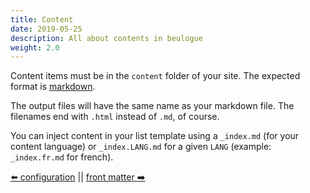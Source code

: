 ```yaml
---
title: Content
date: 2019-05-25
description: All about contents in beulogue
weight: 2.0
---
```


Content items must be in the `content` folder of your site. The expected format is [markdown](https://en.wikipedia.org/wiki/Markdown).

The output files will have the same name as your markdown file. The filenames end with `.html` instead of `.md`, of course.

You can inject content in your list template using a `_index.md` (for your content language) or `_index.LANG.md` for a given `LANG` (example: `_index.fr.md` for french).

[⬅️ configuration](/en/usage/configuration.html) || [front matter ➡️](/en/content/front-matter.html)